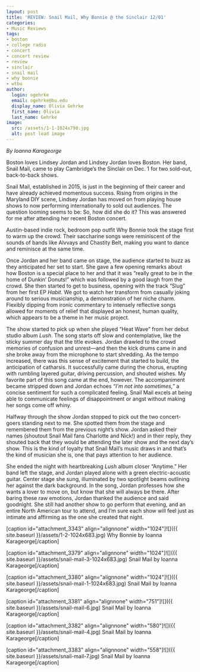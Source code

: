 ```yaml
---
layout: post
title: 'REVIEW: Snail Mail, Why Bonnie @ the Sinclair 12/01'
categories:
- Music Reviews
tags:
- boston
- college radio
- concert
- concert review
- review
- sinclair
- snail mail
- why bonnie
- wtbu
author:
  login: ogehrke
  email: ogehrke@bu.edu
  display_name: Olivia Gehrke
  first_name: Olivia
  last_name: Gehrke
image:
  src: /assets/1-1-1024x790.jpg
  alt: post lead image
---
```


_By Ioanna Karageorge_

Boston loves Lindsey Jordan and Lindsey Jordan loves Boston. Her band, Snail Mail, came to play Cambridge’s the Sinclair on Dec. 1 for two sold-out, back-to-back shows.

Snail Mail, established in 2015, is just in the beginning of their career and have already achieved momentous success. Rising from origins in the Maryland DIY scene, Lindsey Jordan has moved on from playing house shows to now performing internationally to sold out audiences. The question looming seems to be: So, how did she do it? This was answered for me after attending her recent Boston concert.

Austin-based indie rock, bedroom pop outfit Why Bonnie took the stage first to warm up the crowd. Their saccharine songs were reminiscent of the sounds of bands like Alvvays and Chastity Belt, making you want to dance and reminisce at the same time.

Once Jordan and her band came on stage, the audience started to buzz as they anticipated her set to start. She gave a few opening remarks about how Boston is a special place to her and that it was “really great to be in the home of Dunkin’ Donuts!” which was followed by a good laugh from the crowd. She then started to get to business, opening with the track “Slug” from her first EP _Habit_. We got to watch her transform from casually joking around to serious musicianship, a demonstration of her niche charm. Flexibly dipping from ironic commentary to intensely reflective songs allowed for moments of relief that displayed an honest, human quality, which appears to be a theme in her music project.

The show started to pick up when she played “Heat Wave” from her debut studio album _Lush_. The song starts off slow and contemplative, like the sticky summer day that the title evokes. Jordan drawled to the crowd memories of confusion and unrest—and then the kick drums came in and she broke away from the microphone to start shredding. As the tempo increased, there was this sense of excitement that started to build, the anticipation of catharsis. It successfully came during the chorus, erupting with rumbling layered guitar, driving percussion, and shouted wishes. My favorite part of this song came at the end, however. The accompaniment became stripped down and Jordan echoes _“I’m not into sometimes,”_ a concise sentiment for such a complicated feeling. Snail Mail excels at being able to communicate feelings of disappointment or angst without making her songs come off whiny.

Halfway through the show Jordan stopped to pick out the two concert-goers standing next to me. She spotted them from the stage and remembered them from the previous night’s show. Jordan asked their names (shoutout Snail Mail fans Charlotte and Nick!) and in their reply, they shouted back that they would be attending the later show and the next day’s show. This is the kind of loyalty that Snail Mail’s music draws in and that’s the kind of musician she is, one that pays attention to her audience.

She ended the night with heartbreaking _Lush_ album closer “Anytime.” Her band left the stage, and Jordan played alone with a green electric-acoustic guitar. Center stage she sung, illuminated by two spotlight beams outlining her against the dark background. In the song, Jordan professes how she wants a lover to move on, but know that she will always be there. After baring these raw emotions, Jordan thanked the audience and said goodnight. She still had another show to go perform that evening, and an entire North American tour to attend, and I’m sure each show will feel just as intimate and affirming as the one she created that night.

\[caption id="attachment\_3343" align="alignnone" width="1024"\]![]({{ site.baseurl }}/assets/1-2-1024x683.jpg) Why Bonnie by Ioanna Karageorge\[/caption\]

\[caption id="attachment\_3379" align="alignnone" width="1024"\]![]({{ site.baseurl }}/assets/snail-mail-3-1024x683.jpg) Snail Mail by Ioanna Karageorge\[/caption\]

\[caption id="attachment\_3380" align="alignnone" width="1024"\]![]({{ site.baseurl }}/assets/snail-mail-1-1024x683.jpg) Snail Mail by Ioanna Karageorge\[/caption\]

\[caption id="attachment\_3381" align="alignnone" width="751"\]![]({{ site.baseurl }}/assets/snail-mail-6.jpg) Snail Mail by Ioanna Karageorge\[/caption\]

\[caption id="attachment\_3382" align="alignnone" width="580"\]![]({{ site.baseurl }}/assets/snail-mail-4.jpg) Snail Mail by Ioanna Karageorge\[/caption\]

\[caption id="attachment\_3383" align="alignnone" width="558"\]![]({{ site.baseurl }}/assets/snail-mail-7.jpg) Snail Mail by Ioanna Karageorge\[/caption\]